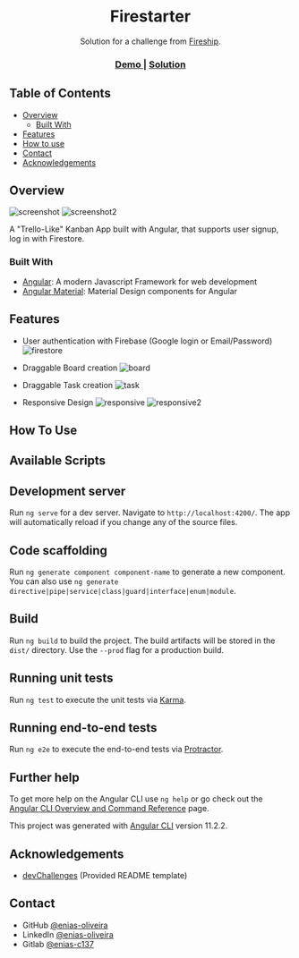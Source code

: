 <h1 align="center">Firestarter</h1>

<div align="center">
   Solution for a challenge from  <a href="https://https://fireship.io/" target="_blank">Fireship</a>.
</div>

<div align="center">
  <h3>
    <a href="https://firestarter.vercel.app/">
      Demo
    </a>
    <span> | </span>
    <a href="https://github.com/enias-oliveira/firestarter-demo">
      Solution
    </a>
  </h3>
</div>

<!-- TABLE OF CONTENTS -->

## Table of Contents

- [Overview](#overview)
  - [Built With](#built-with)
- [Features](#features)
- [How to use](#how-to-use)
- [Contact](#contact)
- [Acknowledgements](#acknowledgements)

<!-- OVERVIEW -->

## Overview

![screenshot](https://lh3.googleusercontent.com/pw/ACtC-3e_i_kEhW44JInL1YERt7xubUVy5ahzwutwcut7BhSo1DGW-G7DtLmj-BlVzhmPct3t6O54t511vFQ26Ms8iR2cHG7w-khIAM3MSlaxZ8Ba_7JRcvkKIQnNJVNFlqlWmHcKNU6W1zMguNTXHUCkT9_w=w435-h858-no?authuser=0)
![screenshot2](https://lh3.googleusercontent.com/pw/ACtC-3emt6TkDwlWfyNknkyXDzspd-PloOlc3CVrGgvL0WVj-kifVMFEH1jxq4QxFCKaFRT166Q7ZqUaC5c5IqIZ0ModqPXf7hMREsQKZYtYVMJoouT_FeRgBerP4IqdUFkiNSGeuJTJIWJT3DJ3ZdusFRbK=w1912-h948-no?authuser=0)

A "Trello-Like" Kanban App built with Angular, that supports user signup, log in with Firestore.

### Built With

- [Angular](https://angular.io/): A modern Javascript Framework for web development
- [Angular Material](https://material.angular.io/): Material Design components for Angular

## Features

- User authentication with Firebase (Google login or Email/Password)
![firestore](https://lh3.googleusercontent.com/pw/ACtC-3fcms5C0_FDTPuMr8xt1LcvBpsdJgxPIKr6ToBGw4eJ4nGic3pnCIQYF72HxoOlTq6gbU9srNEWLiFDHmbzkLSgCUlv2FA1p8KbG1YrqdqA_Am4s95sZmiYSgzJJYeE1dDhpJnuE29XLhjoOo4xhsTN=w1919-h936-no?authuser=0)

- Draggable Board creation
![board](https://lh3.googleusercontent.com/pw/ACtC-3cbZX0RKrSxf3qxjmfuLp9ySslUzW1DQyzuRn2PoRz_emNpWPj8uCHwNPKpRoITk8o3Vg9vWJqvkyw2p1X-LxAKVyds8Hm_Zkvy8dzUYVdJEOvaJoD22gzDfBnIUKAXXxhW7ByFnWlcfLIJ-FTqgfCr=w1904-h939-no?authuser=0)

- Draggable Task creation
![task](https://lh3.googleusercontent.com/pw/ACtC-3emt6TkDwlWfyNknkyXDzspd-PloOlc3CVrGgvL0WVj-kifVMFEH1jxq4QxFCKaFRT166Q7ZqUaC5c5IqIZ0ModqPXf7hMREsQKZYtYVMJoouT_FeRgBerP4IqdUFkiNSGeuJTJIWJT3DJ3ZdusFRbK=w1912-h948-no?authuser=0)

- Responsive Design
![responsive](https://lh3.googleusercontent.com/pw/ACtC-3dWyaWmdDYXXYJhAJo0SxePoxdm521UZx1jpQHvBSIWPWtWzr2y--VwuOx4guHjjzRJr8DmtDjBqRhvSy-BJOYxsb0e56xouW9drHBg65mR0Y7_88NLp6sVAgzLbKIluHebOOKM6spyShm0MbFcUU0U=w453-h879-no?authuser=0)
![responsive2](https://lh3.googleusercontent.com/pw/ACtC-3eZ7V3x8MCUnRvwW7j_enGelhb1XweqJ7kuTtQIvLUZB1MfFQfwvPTnLm5P875hTLcnRMntutDAIevLgkvy6fb3Er3pjRsvGS9afuZ1X71VQk_c-3Iz0-NrR6Ef-ZmNDUK05jyXp20Gh4Q7o2RPE0yt=w442-h863-no?authuser=0)


<!-- List the features of your application or follow the template. Don't share the figma file here :) -->

## How To Use

## Available Scripts

## Development server
Run `ng serve` for a dev server. Navigate to `http://localhost:4200/`. The app will automatically reload if you change any of the source files.

## Code scaffolding
Run `ng generate component component-name` to generate a new component. You can also use `ng generate directive|pipe|service|class|guard|interface|enum|module`.

## Build
Run `ng build` to build the project. The build artifacts will be stored in the `dist/` directory. Use the `--prod` flag for a production build.

## Running unit tests
Run `ng test` to execute the unit tests via [Karma](https://karma-runner.github.io).

## Running end-to-end tests
Run `ng e2e` to execute the end-to-end tests via [Protractor](http://www.protractortest.org/).

## Further help
To get more help on the Angular CLI use `ng help` or go check out the [Angular CLI Overview and Command Reference](https://angular.io/cli) page.

This project was generated with [Angular CLI](https://github.com/angular/angular-cli) version 11.2.2.

## Acknowledgements

<!-- This section should list any articles or add-ons/plugins that helps you to complete the project. This is optional but it will help you in the future. For example: -->

- [devChallenges](https://devchallenges.io/) (Provided README template)

## Contact

- GitHub [@enias-oliveira](https://github.com/enias-oliveira)
- LinkedIn [@enias-oliveira](https://www.linkedin.com/in/enias-oliveira/)
- Gitlab [@enias-c137](https://gitlab.com/enias-c137)
